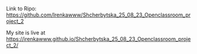 Link to Ripo: https://github.com/Irenkawww/Shcherbytska_25_08_23_Openclassroom_project_2

My site is live at https://irenkawww.github.io/Shcherbytska_25_08_23_Openclassroom_project_2/
